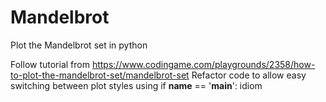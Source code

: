 # Mandelbrot
Plot the Mandelbrot set in python

Follow tutorial from https://www.codingame.com/playgrounds/2358/how-to-plot-the-mandelbrot-set/mandelbrot-set
Refactor code to allow easy switching between plot styles using if __name__ == '__main__': idiom

